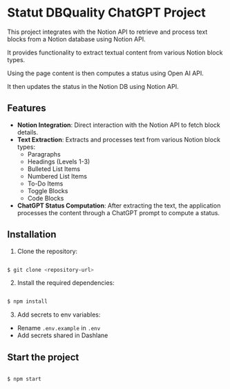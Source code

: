 # Statut DBQuality ChatGPT Project

This project integrates with the Notion API to retrieve and process text blocks from a Notion database using Notion API.

It provides functionality to extract textual content from various Notion block types. 

Using the page content is then computes a status using Open AI API. 

It then updates the status in the Notion DB using Notion API. 

## Features

- **Notion Integration**: Direct interaction with the Notion API to fetch block details.
- **Text Extraction**: Extracts and processes text from various Notion block types:
  - Paragraphs
  - Headings (Levels 1-3)
  - Bulleted List Items
  - Numbered List Items
  - To-Do Items
  - Toggle Blocks
  - Code Blocks
- **ChatGPT Status Computation**: After extracting the text, the application processes the content through a ChatGPT prompt to compute a status.

## Installation

1. Clone the repository:
```bash

$ git clone <repository-url>
```


2. Install the required dependencies:
```bash

$ npm install
```

3. Add secrets to env variables:
- Rename `.env.example` in `.env`
- Add secrets shared in Dashlane

## Start the project 
```bash

$ npm start
```
